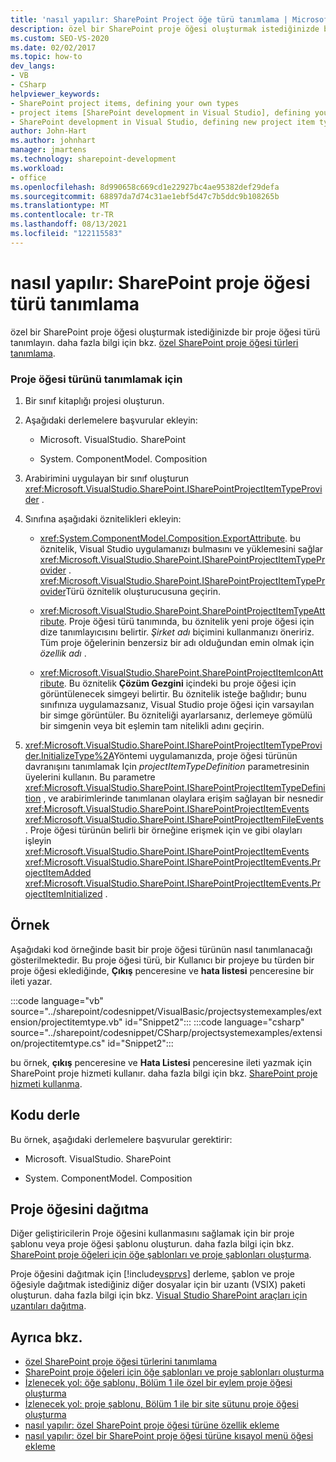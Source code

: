 ```yaml
---
title: 'nasıl yapılır: SharePoint Project öğe türü tanımlama | Microsoft Docs'
description: özel bir SharePoint proje öğesi oluşturmak istediğinizde bir proje öğesi türünün nasıl tanımlanacağını anlayın.
ms.custom: SEO-VS-2020
ms.date: 02/02/2017
ms.topic: how-to
dev_langs:
- VB
- CSharp
helpviewer_keywords:
- SharePoint project items, defining your own types
- project items [SharePoint development in Visual Studio], defining your own types
- SharePoint development in Visual Studio, defining new project item types
author: John-Hart
ms.author: johnhart
manager: jmartens
ms.technology: sharepoint-development
ms.workload:
- office
ms.openlocfilehash: 8d990658c669cd1e22927bc4ae95382def29defa
ms.sourcegitcommit: 68897da7d74c31ae1ebf5d47c7b5ddc9b108265b
ms.translationtype: MT
ms.contentlocale: tr-TR
ms.lasthandoff: 08/13/2021
ms.locfileid: "122115583"
---
```

# <a name="how-to-define-a-sharepoint-project-item-type"></a>nasıl yapılır: SharePoint proje öğesi türü tanımlama
  özel bir SharePoint proje öğesi oluşturmak istediğinizde bir proje öğesi türü tanımlayın. daha fazla bilgi için bkz. [özel SharePoint proje öğesi türleri tanımlama](../sharepoint/defining-custom-sharepoint-project-item-types.md).

### <a name="to-define-a-project-item-type"></a>Proje öğesi türünü tanımlamak için

1. Bir sınıf kitaplığı projesi oluşturun.

2. Aşağıdaki derlemelere başvurular ekleyin:

    - Microsoft. VisualStudio. SharePoint

    - System. ComponentModel. Composition

3. Arabirimini uygulayan bir sınıf oluşturun <xref:Microsoft.VisualStudio.SharePoint.ISharePointProjectItemTypeProvider> .

4. Sınıfına aşağıdaki öznitelikleri ekleyin:

    - <xref:System.ComponentModel.Composition.ExportAttribute>. bu öznitelik, Visual Studio uygulamanızı bulmasını ve yüklemesini sağlar <xref:Microsoft.VisualStudio.SharePoint.ISharePointProjectItemTypeProvider> . <xref:Microsoft.VisualStudio.SharePoint.ISharePointProjectItemTypeProvider>Türü öznitelik oluşturucusuna geçirin.

    - <xref:Microsoft.VisualStudio.SharePoint.SharePointProjectItemTypeAttribute>. Proje öğesi türü tanımında, bu öznitelik yeni proje öğesi için dize tanımlayıcısını belirtir. *Şirket adı* biçimini kullanmanızı öneririz. Tüm proje öğelerinin benzersiz bir adı olduğundan emin olmak için *özellik adı* .

    - <xref:Microsoft.VisualStudio.SharePoint.SharePointProjectItemIconAttribute>. Bu öznitelik **Çözüm Gezgini** içindeki bu proje öğesi için görüntülenecek simgeyi belirtir. Bu öznitelik isteğe bağlıdır; bunu sınıfınıza uygulamazsanız, Visual Studio proje öğesi için varsayılan bir simge görüntüler. Bu özniteliği ayarlarsanız, derlemeye gömülü bir simgenin veya bit eşlemin tam nitelikli adını geçirin.

5. <xref:Microsoft.VisualStudio.SharePoint.ISharePointProjectItemTypeProvider.InitializeType%2A>Yöntemi uygulamanızda, proje öğesi türünün davranışını tanımlamak Için *projectItemTypeDefinition* parametresinin üyelerini kullanın. Bu parametre <xref:Microsoft.VisualStudio.SharePoint.ISharePointProjectItemTypeDefinition> , ve arabirimlerinde tanımlanan olaylara erişim sağlayan bir nesnedir <xref:Microsoft.VisualStudio.SharePoint.ISharePointProjectItemEvents> <xref:Microsoft.VisualStudio.SharePoint.ISharePointProjectItemFileEvents> . Proje öğesi türünün belirli bir örneğine erişmek için ve gibi olayları işleyin <xref:Microsoft.VisualStudio.SharePoint.ISharePointProjectItemEvents> <xref:Microsoft.VisualStudio.SharePoint.ISharePointProjectItemEvents.ProjectItemAdded> <xref:Microsoft.VisualStudio.SharePoint.ISharePointProjectItemEvents.ProjectItemInitialized> .

## <a name="example"></a>Örnek
 Aşağıdaki kod örneğinde basit bir proje öğesi türünün nasıl tanımlanacağı gösterilmektedir. Bu proje öğesi türü, bir Kullanıcı bir projeye bu türden bir proje öğesi eklediğinde, **Çıkış** penceresine ve **hata listesi** penceresine bir ileti yazar.

 :::code language="vb" source="../sharepoint/codesnippet/VisualBasic/projectsystemexamples/extension/projectitemtype.vb" id="Snippet2":::
 :::code language="csharp" source="../sharepoint/codesnippet/CSharp/projectsystemexamples/extension/projectitemtype.cs" id="Snippet2":::

 bu örnek, **çıkış** penceresine ve **Hata Listesi** penceresine ileti yazmak için SharePoint proje hizmeti kullanır. daha fazla bilgi için bkz. [SharePoint proje hizmeti kullanma](../sharepoint/using-the-sharepoint-project-service.md).

## <a name="compile-the-code"></a>Kodu derle
 Bu örnek, aşağıdaki derlemelere başvurular gerektirir:

- Microsoft. VisualStudio. SharePoint

- System. ComponentModel. Composition

## <a name="deploy-the-project-item"></a>Proje öğesini dağıtma
 Diğer geliştiricilerin Proje öğesini kullanmasını sağlamak için bir proje şablonu veya proje öğesi şablonu oluşturun. daha fazla bilgi için bkz. [SharePoint proje öğeleri için öğe şablonları ve proje şablonları oluşturma](../sharepoint/creating-item-templates-and-project-templates-for-sharepoint-project-items.md).

 Proje öğesini dağıtmak için [!include[vsprvs](../sharepoint/includes/vsprvs-md.md)] derleme, şablon ve proje öğesiyle dağıtmak istediğiniz diğer dosyalar için bir uzantı (VSIX) paketi oluşturun. daha fazla bilgi için bkz. [Visual Studio SharePoint araçları için uzantıları dağıtma](../sharepoint/deploying-extensions-for-the-sharepoint-tools-in-visual-studio.md).

## <a name="see-also"></a>Ayrıca bkz.
- [özel SharePoint proje öğesi türlerini tanımlama](../sharepoint/defining-custom-sharepoint-project-item-types.md)
- [SharePoint proje öğeleri için öğe şablonları ve proje şablonları oluşturma](../sharepoint/creating-item-templates-and-project-templates-for-sharepoint-project-items.md)
- [İzlenecek yol: öğe şablonu, Bölüm 1 ile özel bir eylem proje öğesi oluşturma](../sharepoint/walkthrough-creating-a-custom-action-project-item-with-an-item-template-part-1.md)
- [İzlenecek yol: proje şablonu, Bölüm 1 ile bir site sütunu proje öğesi oluşturma](../sharepoint/walkthrough-creating-a-site-column-project-item-with-a-project-template-part-1.md)
- [nasıl yapılır: özel SharePoint proje öğesi türüne özellik ekleme](../sharepoint/how-to-add-a-property-to-a-custom-sharepoint-project-item-type.md)
- [nasıl yapılır: özel bir SharePoint proje öğesi türüne kısayol menü öğesi ekleme](../sharepoint/how-to-add-a-shortcut-menu-item-to-a-custom-sharepoint-project-item-type.md)
